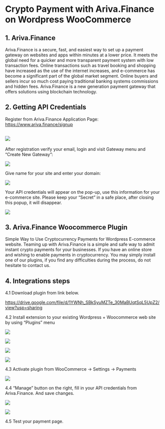 # Crypto Payment with Ariva.Finance on Wordpress WooCommerce

## 1. Ariva.Finance

Ariva.Finance is a secure, fast, and easiest way to set up a payment gateway on websites and apps within minutes at a lower price. It meets the global need for a quicker and more transparent payment system with low transaction fees. Online transactions such as travel booking and shopping have increased as the use of the internet increases, and e-commerce has become a significant part of the global market segment. Online buyers and sellers incur so much cost paying traditional banking systems commissions and hidden fees. Ariva.Finance is a new generation payment gateway that offers solutions using blockchain technology.

## 2. Getting API Credentials

Register from Ariva.Finance Application Page: <https://www.ariva.finance/signup>

## ![](images/Aspose.Words.a6673dfd-6e06-4de6-8b00-e071aae57bfb.001.png)

After registration verify your email, login and visit Gateway menu and “Create New Gateway”:

![](images/Aspose.Words.a6673dfd-6e06-4de6-8b00-e071aae57bfb.002.png)

Give name for your site and enter your domain:

![](images/Aspose.Words.a6673dfd-6e06-4de6-8b00-e071aae57bfb.003.png)

Your API credentials will appear on the pop-up, use this information for your e-commerce site. Please keep your “Secret” in a safe place, after closing this popup, it will disappear.

![](images/Aspose.Words.a6673dfd-6e06-4de6-8b00-e071aae57bfb.004.png)

## 3. Ariva.Finance Woocommerce Plugin

Simple Way to Use Cryptocurrency Payments for Wordpress E-commerce website. Teaming up with Ariva.Finance is a simple and safe way to admit instant crypto payments for your businesses. If you have an online store and wishing to enable payments in cryptocurrency. You may simply install one of our plugins, if you find any difficulties during the process, do not hesitate to contact us.

## 4. Integrations steps

4.1 Download plugin from link below.

<https://drive.google.com/file/d/1YWNh_SBkSyuMZTe_30MaBUqtSqL5UpZ2/view?usp=sharing>

4.2 Install extension to your existing Wordpress + Woocommerce web site by using “Plugins” menu

![](images/Aspose.Words.a6673dfd-6e06-4de6-8b00-e071aae57bfb.005.png)

![](images/Aspose.Words.a6673dfd-6e06-4de6-8b00-e071aae57bfb.006.png)

![](images/Aspose.Words.a6673dfd-6e06-4de6-8b00-e071aae57bfb.007.png)

![](images/Aspose.Words.a6673dfd-6e06-4de6-8b00-e071aae57bfb.008.png)

4.3 Activate plugin from WooCommerce -> Settings -> Payments

![](images/Aspose.Words.a6673dfd-6e06-4de6-8b00-e071aae57bfb.009.png)

4.4 “Manage” button on the right, fill in your API credentials from Ariva.Finance. And save changes.

![](images/Aspose.Words.a6673dfd-6e06-4de6-8b00-e071aae57bfb.010.png)

![](images/Aspose.Words.a6673dfd-6e06-4de6-8b00-e071aae57bfb.011.png)

4.5 Test your payment page.

